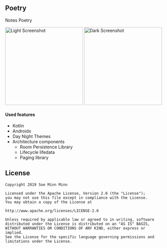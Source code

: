 ## Poetry

Notes Poetry

<img src="https://raw.github.com/soeminnminn/Poetry/master/screenshot-light.png" width="250" alt="Light Screenshot"/> <img src="https://raw.github.com/soeminnminn/Poetry/master/screenshot-dark.png" width="250" alt="Dark Screenshot"/>

#### Used features
- Kotlin
- Androidx
- Day Night Themes
- Architecture components
    - Room Persistence Library
    - Lifecycle lifedata
    - Paging library

License
-------

    Copyright 2019 Soe Minn Minn
    
    Licensed under the Apache License, Version 2.0 (the "License");
    you may not use this file except in compliance with the License.
    You may obtain a copy of the License at
    
    http://www.apache.org/licenses/LICENSE-2.0
    
    Unless required by applicable law or agreed to in writing, software
    distributed under the License is distributed on an "AS IS" BASIS,
    WITHOUT WARRANTIES OR CONDITIONS OF ANY KIND, either express or implied.
    See the License for the specific language governing permissions and
    limitations under the License.
